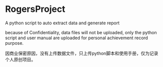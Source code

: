 # RogersProject
A python script to auto extract data and generate report

because of Confidentiality, data files will not be uploaded, only the python script and user manual are uploaded for personal achievement record purpose.

因商业保密原因，没有上传数据文件，只上传python脚本和使用手册，仅为记录个人原创项目。
